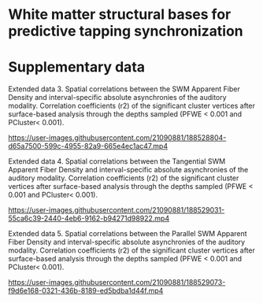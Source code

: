 # White matter structural bases for predictive tapping synchronization 
# Supplementary data

Extended data 3. Spatial correlations between the SWM Apparent Fiber Density and  interval-specific absolute asynchronies of the auditory modality.  Correlation coefficients (r2) of the significant cluster vertices after surface-based analysis through the depths sampled (PFWE < 0.001 and PCluster< 0.001).


https://user-images.githubusercontent.com/21090881/188528804-d65a7500-599c-4955-82a9-665e4ec1ac47.mp4

Extended data 4.  Spatial correlations between the Tangential SWM Apparent Fiber Density and interval-specific absolute asynchronies of the auditory modality.  Correlation coefficients (r2) of the significant cluster vertices after surface-based analysis through the depths sampled (PFWE < 0.001 and PCluster< 0.001).

https://user-images.githubusercontent.com/21090881/188529031-55ca6c39-2440-4eb6-9162-b94271d98922.mp4

Extended data 5. Spatial correlations between the Parallel SWM Apparent Fiber Density and interval-specific absolute asynchronies of the auditory modality.  Correlation coefficients (r2) of the significant cluster vertices after surface-based analysis through the depths sampled (PFWE < 0.001 and PCluster< 0.001).

https://user-images.githubusercontent.com/21090881/188529073-f9d6e168-0321-436b-8189-ed5bdba1d44f.mp4


